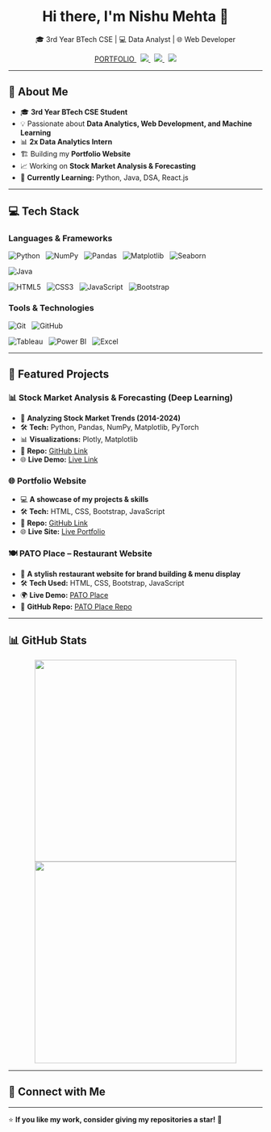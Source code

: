 <h1 align="center">Hi there, I'm Nishu Mehta 👋</h1>

<p align="center">
  🎓 3rd Year BTech CSE | 💻 Data Analyst | 🌐 Web Developer  
</p>

<p align="center">
  <a href="https://nishumehta.github.io/Portfolio/">
    PORTFOLIO
  </a> &nbsp;
  <a href="https://www.linkedin.com/in/nishu-mehta-9025a323b/">
    <img src="https://img.shields.io/badge/LinkedIn-0077B5?style=for-the-badge&logo=linkedin&logoColor=white">
  </a> &nbsp;
  <a href="https://github.com/NishuMehta">
    <img src="https://img.shields.io/badge/GitHub-181717?style=for-the-badge&logo=github&logoColor=white">
  </a> &nbsp;
  <a href="mailto:mehtanishu018@gmail.com">
    <img src="https://img.shields.io/badge/Email-D14836?style=for-the-badge&logo=gmail&logoColor=white">
  </a>
</p>

---

## 🚀 About Me  
- 🎓 **3rd Year BTech CSE Student**  
- 💡 Passionate about **Data Analytics, Web Development, and Machine Learning**  
- 📊 **2x Data Analytics Intern**  
- 🏗️ Building my **Portfolio Website**  
- 📈 Working on **Stock Market Analysis & Forecasting**  
- 🎯 **Currently Learning:** Python, Java, DSA, React.js  

---

## 💻 Tech Stack  

### **Languages & Frameworks**  
![Python](https://img.shields.io/badge/Python-3776AB?style=for-the-badge&logo=python&logoColor=white) &nbsp;
![NumPy](https://img.shields.io/badge/NumPy-013243?style=for-the-badge&logo=numpy&logoColor=white) &nbsp;
![Pandas](https://img.shields.io/badge/Pandas-150458?style=for-the-badge&logo=pandas&logoColor=white) &nbsp;
![Matplotlib](https://img.shields.io/badge/Matplotlib-008080?style=for-the-badge&logo=matplotlib&logoColor=white) &nbsp;
![Seaborn](https://img.shields.io/badge/Seaborn-00758F?style=for-the-badge&logo=seaborn&logoColor=white)

![Java](https://img.shields.io/badge/Java-ED8B00?style=for-the-badge&logo=java&logoColor=white) 

![HTML5](https://img.shields.io/badge/HTML5-E34F26?style=for-the-badge&logo=html5&logoColor=white) &nbsp;
![CSS3](https://img.shields.io/badge/CSS3-1572B6?style=for-the-badge&logo=css3&logoColor=white) &nbsp;
![JavaScript](https://img.shields.io/badge/JavaScript-F7DF1E?style=for-the-badge&logo=javascript&logoColor=black) &nbsp;
![Bootstrap](https://img.shields.io/badge/Bootstrap-563D7C?style=for-the-badge&logo=bootstrap&logoColor=white)


### **Tools & Technologies**  
![Git](https://img.shields.io/badge/Git-F05032?style=for-the-badge&logo=git&logoColor=white) &nbsp;
![GitHub](https://img.shields.io/badge/GitHub-181717?style=for-the-badge&logo=github&logoColor=white)  

![Tableau](https://img.shields.io/badge/Tableau-E97627?style=for-the-badge&logo=tableau&logoColor=white) &nbsp; 
![Power BI](https://img.shields.io/badge/PowerBI-F2C811?style=for-the-badge&logo=powerbi&logoColor=black) &nbsp;
![Excel](https://img.shields.io/badge/Excel-217346?style=for-the-badge&logo=microsoft-excel&logoColor=white)  

---

## 📌 Featured Projects  

### **📊 Stock Market Analysis & Forecasting (Deep Learning)**  
- 📅 **Analyzing Stock Market Trends (2014-2024)**  
- 🛠️ **Tech:** Python, Pandas, NumPy, Matplotlib, PyTorch  
- 📊 **Visualizations:** Plotly, Matplotlib  
- 🔗 **Repo:** [GitHub Link](https://github.com/NishuMehta/stock-market-analysis)  
- 🌐 **Live Demo:** [Live Link](#)  

### **🌐 Portfolio Website**  
- 💻 **A showcase of my projects & skills**  
- 🛠️ **Tech:** HTML, CSS, Bootstrap, JavaScript  
- 🔗 **Repo:** [GitHub Link](https://github.com/NishuMehta/Portfolio)  
- 🌐 **Live Site:** [Live Portfolio](https://nishumehta.github.io/Portfolio/)  

### **🍽️ PATO Place – Restaurant Website**
- 🍕 **A stylish restaurant website for brand building & menu display**  
- 🛠️ **Tech Used:** HTML, CSS, Bootstrap, JavaScript  
- 🌍 **Live Demo:** [PATO Place](https://nishumehta.github.io/Pato-Place-Custom/)  
- 🔗 **GitHub Repo:** [PATO Place Repo](https://github.com/NishuMehta/Pato-Place-Custom)  
---

## 📊 GitHub Stats  

<p align="center">
  <img src="https://github-readme-stats.vercel.app/api?username=NishuMehta&show_icons=true&theme=radical" width="400px">
  <img src="https://github-readme-streak-stats.herokuapp.com/?user=NishuMehta&theme=radical" width="400px">
</p>

---

## 🤝 Connect with Me  
<!-- 💬 Feel free to reach out if you have any questions or want to collaborate on a project!  
📩 Email: mehtanishu018@gmail.com 
🔗 LinkedIn: (https://www.linkedin.com/in/nishu-mehta-9025a323b/)  
-->
---

⭐ **If you like my work, consider giving my repositories a star!** 🚀  
